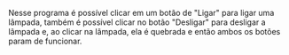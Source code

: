 Nesse programa é possível clicar em um botão de "Ligar" para ligar uma lâmpada, também é possível clicar no botão "Desligar" para desligar a lâmpada e, ao clicar na lâmpada, ela é quebrada e então ambos os botões param de funcionar. 
